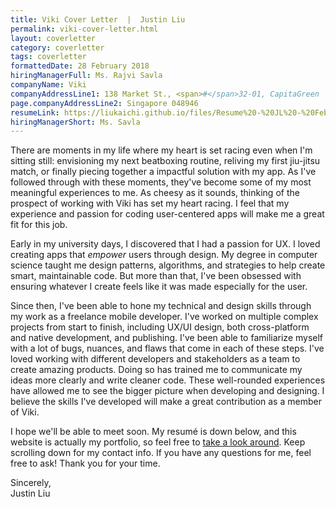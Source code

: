 ```yaml
---
title: Viki Cover Letter  |  Justin Liu
permalink: viki-cover-letter.html
layout: coverletter
category: coverletter
tags: coverletter
formattedDate: 28 February 2018
hiringManagerFull: Ms. Rajvi Savla
companyName: Viki
companyAddressLine1: 138 Market St., <span>#</span>32-01, CapitaGreen
page.companyAddressLine2: Singapore 048946
resumeLink: https://liukaichi.github.io/files/Resume%20-%20JL%20-%20Feb%202018.pdf
hiringManagerShort: Ms. Savla
---
```

There are moments in my life where my heart is set racing even when I'm sitting still: envisioning my next beatboxing routine, reliving my first jiu-jitsu match, or finally piecing together a impactful solution with my app. As I've followed through with these moments, they've become some of my most meaningful experiences to me. As cheesy as it sounds, thinking of the prospect of working with Viki has set my heart racing. I feel that my experience and passion for coding user-centered apps will make me a great fit for this job.

Early in my university days, I discovered that I had a passion for UX. I loved creating apps that <i>empower</i> users through design. My degree in computer science taught me design patterns, algorithms, and strategies to help create smart, maintainable code. But more than that, I've been obsessed with ensuring whatever I create feels like it was made especially for the user.

Since then, I've been able to hone my technical and design skills through my work as a freelance mobile developer. I've worked on multiple complex projects from start to finish, including UX/UI design, both cross-platform and native development, and publishing. I've been able to familiarize myself with a lot of bugs, nuances, and flaws that come in each of these steps. I've loved working with different developers and stakeholders as a team to create amazing products. Doing so has trained me to communicate my ideas more clearly and write cleaner code. These well-rounded experiences have allowed me to see the bigger picture when developing and designing. I believe the skills I've developed will make a great contribution as a member of Viki.

I hope we'll be able to meet soon. My resumé is down below, and this website is actually my portfolio, so feel free to <a  target="\_blank" href="/">take a look around</a>. Keep scrolling down for my contact info. If you have any questions for me, feel free to ask! Thank you for your time.

Sincerely,  
Justin Liu
